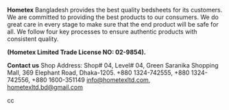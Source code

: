 **Hometex** Bangladesh provides the best quality bedsheets for its customers. We are committed to providing the best products to our consumers. We do great care in every stage to make sure that the end product will be safe for all. We follow four key processes to ensure authentic products with consistent quality.


**(Hometex Limited Trade License NO: 02-9854).**


**Contact us**
Shop Address: Shop# 04, Level# 04, Green Saranika Shopping Mall, 369 Elephant Road, Dhaka-1205.
+880 1324-742555, +880 1324-742556, +880 1600-351149
info@hometexltd.com, hometexltd.bd@gmail.com


cc 
